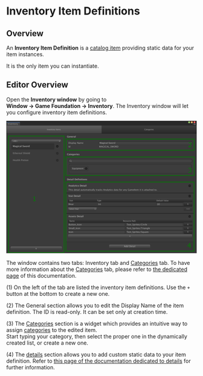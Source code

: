 # Inventory Item Definitions

## Overview

An __Inventory Item Definition__ is a [catalog item] providing static data for your item instances.

It is the only item you can instantiate.

## Editor Overview

Open the __Inventory window__ by going to __Window → Game Foundation → Inventory__.
The Inventory window will let you configure inventory item definitions.

![An overview of the Inventory Window](../images/inventory-item-definition-editor.png)

The window contains two tabs: Inventory tab and [Categories] tab.
To have more information about the [Categories] tab, please refer to [the dedicated page] of this documentation.

(1) On the left of the tab are listed the inventory item definitions.
Use the `+` button at the bottom to create a new one.

(2) The General section allows you to edit the Display Name of the item definition.
The ID is read-only. It can be set only at creation time.

(3) The [Categories] section is a widget which provides an intuitive way to assign [categories] to the edited item.  
Start typing your category, then select the proper one in the dynamically created list, or create a new one.

(4) The [details] section allows you to add custom static data to your item definition.
Refer to [this page of the documentation dedicated to details] for further information.










[catalog item]: ../Catalog.md#Catalog&#32;Items

[categories]:         ../Category.md
[the dedicated page]: ../Category.md

[details]:                                             ../Details.md
[this page of the documentation dedicated to details]: ../Details.md

